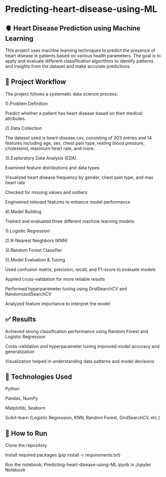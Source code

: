 # Predicting-heart-disease-using-ML
## 🫀 Heart Disease Prediction using Machine Learning
This project uses machine learning techniques to predict the presence of heart disease in patients based on various health parameters. The goal is to apply and evaluate different classification algorithms to identify patterns and insights from the dataset and make accurate predictions.

## 📌 Project Workflow
The project follows a systematic data science process:

1).Problem Definition

Predict whether a patient has heart disease based on their medical attributes.

2).Data Collection

The dataset used is heart-disease.csv, consisting of 303 entries and 14 features including age, sex, chest pain type, resting blood pressure, cholesterol, maximum heart rate, and more.

3).Exploratory Data Analysis (EDA)

Examined feature distributions and data types

Visualized heart disease frequency by gender, chest pain type, and max heart rate

Checked for missing values and outliers

Engineered relevant features to enhance model performance

4).Model Building

Trained and evaluated three different machine learning models:

1).Logistic Regression

2).K-Nearest Neighbors (KNN)

3).Random Forest Classifier

5).Model Evaluation & Tuning

Used confusion matrix, precision, recall, and F1-score to evaluate models

Applied cross-validation for more reliable results

Performed hyperparameter tuning using GridSearchCV and RandomizedSearchCV

Analyzed feature importance to interpret the model

## ✅ Results
Achieved strong classification performance using Random Forest and Logistic Regression

Cross-validation and hyperparameter tuning improved model accuracy and generalization

Visualization helped in understanding data patterns and model decisions

## 📁 Technologies Used
Python

Pandas, NumPy

Matplotlib, Seaborn

Scikit-learn (Logistic Regression, KNN, Random Forest, GridSearchCV, etc.)

## 🚀 How to Run
Clone the repository

Install required packages (pip install -r requirements.txt)

Run the notebook: Predicting-heart-disease-using-ML.ipynb in Jupyter Notebook
